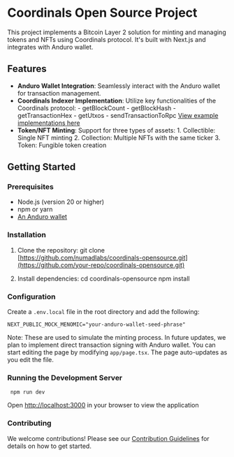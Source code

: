 # Coordinals Open Source Project

This project implements a Bitcoin Layer 2 solution for minting and managing tokens and NFTs using Coordinals protocol. It's built with Next.js and integrates with Anduro wallet.

## Features

- **Anduro Wallet Integration**: Seamlessly interact with the Anduro wallet for transaction management.
- **Coordinals Indexer Implementation**: Utilize key functionalities of the Coordinals protocol: - getBlockCount - getBlockHash - getTransactionHex - getUtxos - sendTransactionToRpc [View example implementations here](https://github.com/numadlabs/coordinals-opensource/blob/main/src/utils/libs.ts)
- **Token/NFT Minting**: Support for three types of assets: 1. Collectible: Single NFT minting 2. Collection: Multiple NFTs with the same ticker 3. Token: Fungible token creation

## Getting Started

### Prerequisites

- Node.js (version 20 or higher)
- npm or yarn
- [An Anduro wallet](https://chromewebstore.google.com/detail/anduro-wallet/khebhoaoppjeidmdkpdglmlhghnooijn?hl=en-US)

### Installation

1. Clone the repository:
   git clone [https://github.com/numadlabs/coordinals-opensource.git](https://github.com/your-repo/coordinals-opensource.git)

2. Install dependencies:
   cd coordinals-opensource
   npm install

### Configuration

Create a `.env.local` file in the root directory and add the following:

    NEXT_PUBLIC_MOCK_MENOMIC="your-anduro-wallet-seed-phrase"

Note: These are used to simulate the minting process. In future updates, we plan to implement direct transaction signing with Anduro wallet.
You can start editing the page by modifying `app/page.tsx`. The page auto-updates as you edit the file.

### Running the Development Server

```
 npm run dev
```

Open [http://localhost:3000](http://localhost:3000) in your browser to view the application

### Contributing

We welcome contributions! Please see our [Contribution Guidelines](CONTRIBUTING.md) for details on how to get started.
